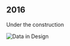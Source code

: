 ## 2016

Under the construction

![Data in Design](https://namjulee.github.io/njs-lab-public/project/2016-flux-factory/2016-flux-factory.jpg)